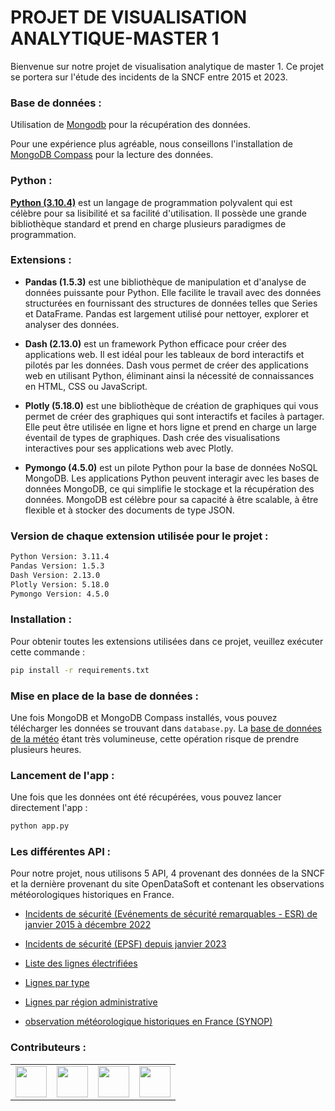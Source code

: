 # PROJET DE VISUALISATION ANALYTIQUE-MASTER 1

Bienvenue sur notre projet de visualisation analytique de master 1. Ce projet se portera sur l'étude des incidents de la SNCF entre 2015 et 2023.

### Base de données :

Utilisation de [Mongodb](hhttps://www.mongodb.com/fr-fr?utm_source=google&utm_campaign=search_gs_pl_evergreen_atlas_core_prosp-brand_gic-null_emea-fr_ps-all_desktop_fr_lead&utm_term=mongodb&utm_medium=cpc_paid_search&utm_ad=p&utm_ad_campaign_id=20378068742&adgroup=154980288401&cq_cmp=20378068742&gad_source=1&gclid=Cj0KCQiAnfmsBhDfARIsAM7MKi2ujmjZBeZa1JV3HmlN5dzynEqpp4X-tKcM1gvnhnrEKFHWkFXRmVMaAnOYEALw_wcB) pour la récupération des données.

Pour une expérience plus agréable, nous conseillons l'installation de [MongoDB Compass](https://www.mongodb.com/products/tools/compass) pour la lecture des données.

### Python : 

[__Python (3.10.4)__](https://www.python.org) est un langage de programmation polyvalent qui est célèbre pour sa lisibilité et sa facilité d'utilisation. Il possède une grande bibliothèque standard et prend en charge plusieurs paradigmes de programmation.

### Extensions : 

- __Pandas (1.5.3)__ est une bibliothèque de manipulation et d'analyse de données puissante pour Python. Elle facilite le travail avec des données structurées en fournissant des structures de données telles que Series et DataFrame. Pandas est largement utilisé pour nettoyer, explorer et analyser des données.

- __Dash (2.13.0)__ est un framework Python efficace pour créer des applications web. Il est idéal pour les tableaux de bord interactifs et pilotés par les données. Dash vous permet de créer des applications web en utilisant Python, éliminant ainsi la nécessité de connaissances en HTML, CSS ou JavaScript.

- __Plotly (5.18.0)__ est une bibliothèque de création de graphiques qui vous permet de créer des graphiques qui sont interactifs et faciles à partager. Elle peut être utilisée en ligne et hors ligne et prend en charge un large éventail de types de graphiques. Dash crée des visualisations interactives pour ses applications web avec Plotly.

- __Pymongo (4.5.0)__ est un pilote Python pour la base de données NoSQL MongoDB. Les applications Python peuvent interagir avec les bases de données MongoDB, ce qui simplifie le stockage et la récupération des données. MongoDB est célèbre pour sa capacité à être scalable, à être flexible et à stocker des documents de type JSON.

### Version de chaque extension utilisée pour le projet : 

```bash
Python Version: 3.11.4
Pandas Version: 1.5.3
Dash Version: 2.13.0
Plotly Version: 5.18.0
Pymongo Version: 4.5.0
```

### Installation : 

Pour obtenir toutes les extensions utilisées dans ce projet, veuillez exécuter cette commande : 

```bash 
pip install -r requirements.txt
```

### Mise en place de la base de données : 

Une fois MongoDB et MongoDB Compass installés, vous pouvez télécharger les données se trouvant dans ```database.py```. 
La [base de données de la météo](https://public.opendatasoft.com/explore/dataset/donnees-synop-essentielles-omm/table/?sort=date&dataChart=eyJxdWVyaWVzIjpbeyJjaGFydHMiOlt7InR5cGUiOiJjb2x1bW4iLCJmdW5jIjoiQVZHIiwieUF4aXMiOiJ0YyIsInNjaWVudGlmaWNEaXNwbGF5Ijp0cnVlLCJjb2xvciI6IiNGRjUxNUEifV0sInhBeGlzIjoiZGF0ZSIsIm1heHBvaW50cyI6IiIsInRpbWVzY2FsZSI6ImRheSIsInNvcnQiOiIiLCJjb25maWciOnsiZGF0YXNldCI6ImRvbm5lZXMtc3lub3AtZXNzZW50aWVsbGVzLW9tbSIsIm9wdGlvbnMiOnt9fX1dLCJkaXNwbGF5TGVnZW5kIjp0cnVlLCJhbGlnbk1vbnRoIjp0cnVlfQ%3D%3D
) étant très volumineuse, cette opération risque de prendre plusieurs heures.

### Lancement de l'app : 

Une fois que les données ont été récupérées, vous pouvez lancer directement l'app : 

```bash 
python app.py
```

### Les différentes API : 

Pour notre projet, nous utilisons 5 API, 4 provenant des données de la SNCF et la dernière provenant du site OpenDataSoft et contenant les observations météorologiques historiques en France.

- [Incidents de sécurité (Evénements de sécurité remarquables - ESR) de janvier 2015 à décembre 2022](https://data.sncf.com/explore/dataset/incidents-securite/table/?sort=date)


- [Incidents de sécurité (EPSF) depuis janvier 2023](https://data.sncf.com/explore/dataset/incidents-de-securite-epsf/table/?sort=date&calendarview=month&dataChart=eyJxdWVyaWVzIjpbeyJjaGFydHMiOlt7InR5cGUiOiJsaW5lIiwiZnVuYyI6IkFWRyIsInlBeGlzIjoiZ3Jhdml0ZV9lcHNmIiwic2NpZW50aWZpY0Rpc3BsYXkiOnRydWUsImNvbG9yIjoiI0ExMDA2QiJ9XSwieEF4aXMiOiJkYXRlIiwibWF4cG9pbnRzIjoiIiwidGltZXNjYWxlIjoibW9udGgiLCJzb3J0IjoiIiwiY29uZmlnIjp7ImRhdGFzZXQiOiJpbmNpZGVudHMtZGUtc2VjdXJpdGUtZXBzZiIsIm9wdGlvbnMiOnsic29ydCI6ImRhdGUifX19XSwiZGlzcGxheUxlZ2VuZCI6dHJ1ZSwiYWxpZ25Nb250aCI6dHJ1ZSwidGltZXNjYWxlIjoiIn0%3D)

- [Liste des lignes électrifiées](https://data.sncf.com/explore/dataset/liste-des-lignes-electrifiees/table/)

- [Lignes par type](https://data.sncf.com/explore/dataset/lignes-par-type/table/)

- [Lignes par région administrative](https://data.sncf.com/explore/dataset/lignes-par-region-administrative/table/)

- [observation météorologique historiques en France (SYNOP)](https://public.opendatasoft.com/explore/dataset/donnees-synop-essentielles-omm/table/?sort=date&dataChart=eyJxdWVyaWVzIjpbeyJjaGFydHMiOlt7InR5cGUiOiJjb2x1bW4iLCJmdW5jIjoiQVZHIiwieUF4aXMiOiJ0YyIsInNjaWVudGlmaWNEaXNwbGF5Ijp0cnVlLCJjb2xvciI6IiNGRjUxNUEifV0sInhBeGlzIjoiZGF0ZSIsIm1heHBvaW50cyI6IiIsInRpbWVzY2FsZSI6ImRheSIsInNvcnQiOiIiLCJjb25maWciOnsiZGF0YXNldCI6ImRvbm5lZXMtc3lub3AtZXNzZW50aWVsbGVzLW9tbSIsIm9wdGlvbnMiOnt9fX1dLCJkaXNwbGF5TGVnZW5kIjp0cnVlLCJhbGlnbk1vbnRoIjp0cnVlfQ%3D%3D)

### Contributeurs  : 

<table>
  <tr>
    <td align="center">
      <a href="https://github.com/suhailaabarkan">
        <img src="https://avatars.githubusercontent.com/u/102798630?v=4" width="50" height="50" alt=""/><br />
      </a>
    </td>
    <td align="center">
      <a href="https://github.com/douniamouchrif">
        <img src="https://avatars.githubusercontent.com/u/102798610?v=4" width="50" height="50" alt=""/><br />
      </a>
    </td>
    <td align="center">
      <a href="https://github.com/k-roman5">
        <img src="https://avatars.githubusercontent.com/u/102798439?v=4" width="50" height="50" alt=""/><br />
      </a>
    </td>
    <td align="center">
      <a href="https://github.com/mathildetissandier">
        <img src="hhttps://avatars.githubusercontent.com/u/102798509?v=4" width="50" height="50" alt=""/><br />
      </a>
    </td>
  </tr>
</table>




